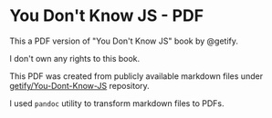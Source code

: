 # You Don't Know JS - PDF

This a PDF version of "You Don't Know JS" book by @getify.

I don't own any rights to this book.

This PDF was created from publicly available markdown files under [getify/You-Dont-Know-JS](https://github.com/getify/You-Dont-Know-JS) repository.

I used `pandoc` utility to transform markdown files to PDFs.
